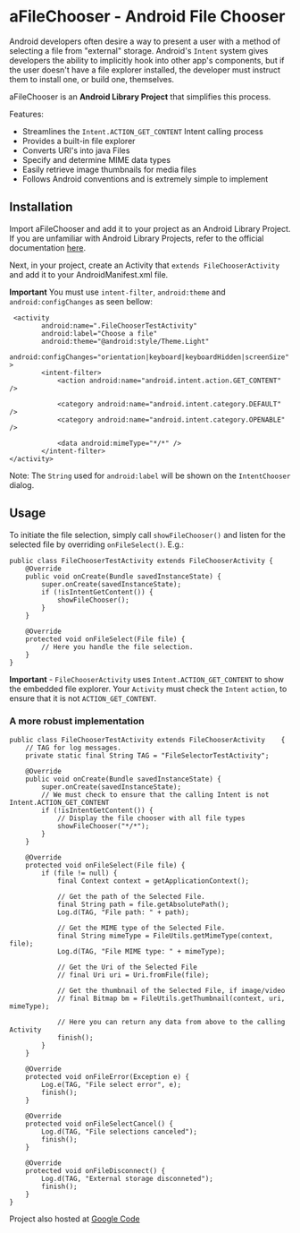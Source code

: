 # aFileChooser - Android File Chooser

Android developers often desire a way to present a user with a method of selecting a file from "external" storage. Android's `Intent` system gives developers the ability to implicitly hook into other app's components, but if the user doesn't have a file explorer installed, the developer must instruct them to install one, or build one, themselves. 

aFileChooser is an __Android Library Project__ that simplifies this process.

Features:

 * Streamlines the `Intent.ACTION_GET_CONTENT` Intent calling process
 * Provides a built-in file explorer
 * Converts URI's into java Files
 * Specify and determine MIME data types
 * Easily retrieve image thumbnails for media files
 * Follows Android conventions and is extremely simple to implement

## Installation

Import aFileChooser and add it to your project as an Android Library Project. If you are unfamiliar with Android Library Projects, refer to the official documentation [here](http://developer.android.com/guide/developing/projects/projects-eclipse.html#ReferencingLibraryProject).

Next, in your project, create an Activity that `extends FileChooserActivity` and add it to your AndroidManifest.xml file. 

__Important__ You must use `intent-filter`, `android:theme` and `android:configChanges` as seen bellow:

     <activity
            android:name=".FileChooserTestActivity"
            android:label="Choose a file"
            android:theme="@android:style/Theme.Light"
            android:configChanges="orientation|keyboard|keyboardHidden|screenSize" >
            <intent-filter>
                <action android:name="android.intent.action.GET_CONTENT" />
                
				<category android:name="android.intent.category.DEFAULT" />
                <category android:name="android.intent.category.OPENABLE" />
                
				<data android:mimeType="*/*" />
            </intent-filter>
    </activity>

Note: The `String` used for `android:label` will be shown on the `IntentChooser` dialog.

## Usage

To initiate the file selection, simply call `showFileChooser()` and listen for the selected file by overriding `onFileSelect()`. E.g.: 

    public class FileChooserTestActivity extends FileChooserActivity {
		@Override
		public void onCreate(Bundle savedInstanceState) {
			super.onCreate(savedInstanceState);
			if (!isIntentGetContent()) {
				showFileChooser();
			}
		}

		@Override
		protected void onFileSelect(File file) {
			// Here you handle the file selection.
		}
    }

__Important__ - `FileChooserActivity` uses `Intent.ACTION_GET_CONTENT` to show the embedded file explorer. Your `Activity` must check the `Intent` `action`, to ensure that it is not `ACTION_GET_CONTENT`.

### A more robust implementation

    public class FileChooserTestActivity extends FileChooserActivity 	{
		// TAG for log messages.
		private static final String TAG = "FileSelectorTestActivity";

		@Override
		public void onCreate(Bundle savedInstanceState) {
			super.onCreate(savedInstanceState);
			// We must check to ensure that the calling Intent is not Intent.ACTION_GET_CONTENT
			if (!isIntentGetContent()) {
				// Display the file chooser with all file types
				showFileChooser("*/*");
			}
		}

		@Override
		protected void onFileSelect(File file) {
			if (file != null) {
				final Context context = getApplicationContext();
			
				// Get the path of the Selected File.
				final String path = file.getAbsolutePath();
				Log.d(TAG, "File path: " + path);

				// Get the MIME type of the Selected File.			
				final String mimeType = FileUtils.getMimeType(context, file);
				Log.d(TAG, "File MIME type: " + mimeType);

				// Get the Uri of the Selected File
				// final Uri uri = Uri.fromFile(file);
				
				// Get the thumbnail of the Selected File, if image/video
				// final Bitmap bm = FileUtils.getThumbnail(context, uri, mimeType);

				// Here you can return any data from above to the calling Activity  
	            finish();
			}	
		}

		@Override
		protected void onFileError(Exception e) {
			Log.e(TAG, "File select error", e);
			finish();
		}

		@Override
		protected void onFileSelectCancel() {
			Log.d(TAG, "File selections canceled");
			finish();
		}

		@Override
		protected void onFileDisconnect() {
			Log.d(TAG, "External storage disconneted");
			finish();
		}
	}

Project also hosted at [Google Code](http://code.google.com/p/afilechooser/)